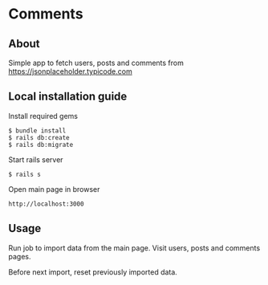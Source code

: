 # Comments

## About
Simple app to fetch users, posts and comments from https://jsonplaceholder.typicode.com

## Local installation guide

Install required gems
```
$ bundle install
$ rails db:create
$ rails db:migrate
```

Start rails server
```
$ rails s
```

Open main page in browser
```
http://localhost:3000
```

## Usage
Run job to import data from the main page.
Visit users, posts and comments pages.

Before next import, reset previously imported data.
